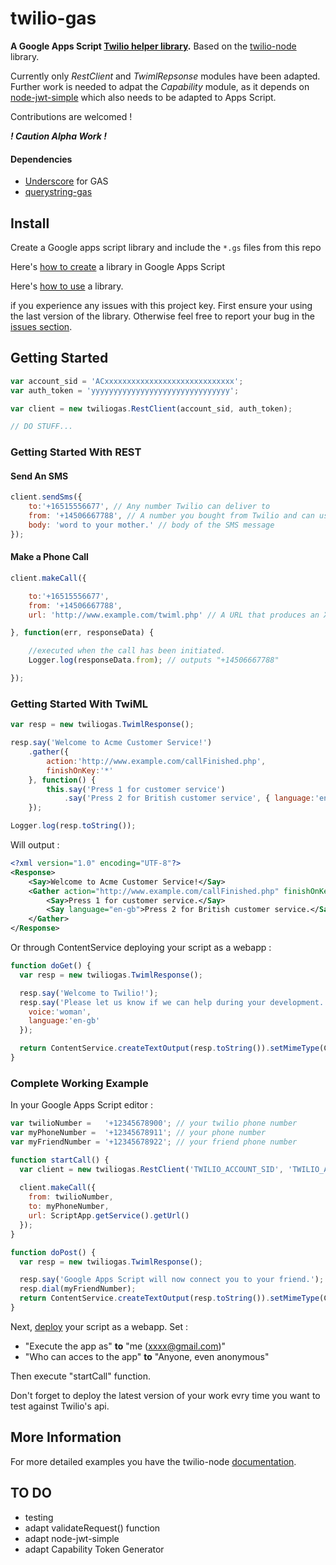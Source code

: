 twilio-gas
==========
**A Google Apps Script [Twilio helper library](https://www.twilio.com/docs/libraries#JavaScript%20and%20GAS).** Based on the [twilio-node](https://github.com/twilio/twilio-node) library.


Currently only *RestClient* and *TwimlRepsonse* modules have been adapted. Further work is needed to adpat the *Capability* module, as it depends on [node-jwt-simple](https://github.com/hokaccha/node-jwt-simple) which also needs to be adapted to Apps Script.

Contributions are welcomed !

***! Caution Alpha Work !***

#### Dependencies
* [Underscore](https://script.google.com/d/1I21uLOwDKdyF3_W_hvh6WXiIKWJWno8yG9lB8lf1VBnZFQ6jAAhyNTRG/edit) for GAS
* [querystring-gas](https://github.com/illiatdesdindes/querystring-gas)

Install
-------
Create a Google apps script library and include the `*.gs` files from this repo

Here's [how to create](https://developers.google.com/apps-script/guide_libraries#creating-a-library) a library in Google Apps Script

Here's [how to use](https://developers.google.com/apps-script/guide_libraries) a library.

if you experience any issues with this project key. First ensure your using the last version of the library. Otherwise feel free to report your bug in the [issues section](https://github.com/illiatdesdindes/twilio-gas/issues).

Getting Started
---------------

```javascript
var account_sid = 'ACxxxxxxxxxxxxxxxxxxxxxxxxxxxxx';
var auth_token = 'yyyyyyyyyyyyyyyyyyyyyyyyyyyyyyy';

var client = new twiliogas.RestClient(account_sid, auth_token);

// DO STUFF...
```

### Getting Started With REST

#### Send An SMS

```javascript
client.sendSms({
    to:'+16515556677', // Any number Twilio can deliver to
    from: '+14506667788', // A number you bought from Twilio and can use for outbound communication
    body: 'word to your mother.' // body of the SMS message
});
```

#### Make a Phone Call

```javascript
client.makeCall({

    to:'+16515556677',
    from: '+14506667788',
    url: 'http://www.example.com/twiml.php' // A URL that produces an XML document (TwiML) which contains instructions for the call

}, function(err, responseData) {

    //executed when the call has been initiated.
    Logger.log(responseData.from); // outputs "+14506667788"

});
```
### Getting Started With TwiML

```javascript
var resp = new twiliogas.TwimlResponse();

resp.say('Welcome to Acme Customer Service!')
    .gather({
        action:'http://www.example.com/callFinished.php',
        finishOnKey:'*'
    }, function() {
        this.say('Press 1 for customer service')
            .say('Press 2 for British customer service', { language:'en-gb' });
    });

Logger.log(resp.toString());
```

Will output :

```xml
<?xml version="1.0" encoding="UTF-8"?>
<Response>
    <Say>Welcome to Acme Customer Service!</Say>
    <Gather action="http://www.example.com/callFinished.php" finishOnKey="*">
        <Say>Press 1 for customer service.</Say>
        <Say language="en-gb">Press 2 for British customer service.</Say>
    </Gather>
</Response>
```
Or through ContentService deploying your script as a webapp :
```javascript
function doGet() {
  var resp = new twiliogas.TwimlResponse();

  resp.say('Welcome to Twilio!');
  resp.say('Please let us know if we can help during your development.', {
    voice:'woman',
    language:'en-gb'
  });

  return ContentService.createTextOutput(resp.toString()).setMimeType(ContentService.MimeType.XML)
}
```
### Complete Working Example
In your Google Apps Script editor :
```javascript
var twilioNumber =   '+12345678900'; // your twilio phone number
var myPhoneNumber =  '+12345678911'; // your phone number
var myFriendNumber = '+12345678922'; // your friend phone number

function startCall() {
  var client = new twiliogas.RestClient('TWILIO_ACCOUNT_SID', 'TWILIO_AUTH_TOKEN');
  
  client.makeCall({
    from: twilioNumber,
    to: myPhoneNumber,
    url: ScriptApp.getService().getUrl()
  });
}

function doPost() {
  var resp = new twiliogas.TwimlResponse();

  resp.say('Google Apps Script will now connect you to your friend.');
  resp.dial(myFriendNumber);
  return ContentService.createTextOutput(resp.toString()).setMimeType(ContentService.MimeType.XML)
}
```
Next, [deploy](https://developers.google.com/apps-script/execution_web_apps) your script as a webapp. Set :

* "Execute the app as" **to** "me (xxxx@gmail.com)" 
* "Who can acces to the app" **to** "Anyone, even anonymous"

Then execute "startCall" function.

Don't forget to deploy the latest version of your work evry time you want to test against Twilio's api.

More Information
----------------
For more detailed examples you have the twilio-node [documentation](http://twilio.github.io/twilio-node/).

TO DO
-----
* testing
* adapt validateRequest() function
* adapt node-jwt-simple
* adapt Capability Token Generator

